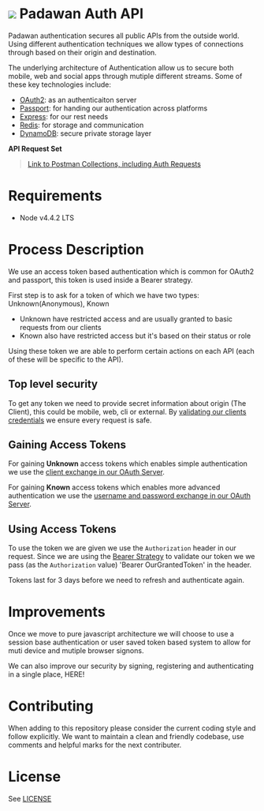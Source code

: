 # ![](https://avatars1.githubusercontent.com/u/14334846?v=3&s=200) Padawan Auth API 

Padawan authentication secures all public APIs from the outside world. Using different authentication techniques we allow types of connections through based on their origin and destination.

The underlying architecture of Authentication allow us to secure both mobile, web and social apps through mutiple different streams. Some of these key technologies include:

* [OAuth2](http://oauth.net/2/): as an authenticaiton server
* [Passport](http://passportjs.org): for handing our authentication across platforms
* [Express](http://expressjs.com/): for our rest needs
* [Redis](http://redis.io/): for storage and communication
* [DynamoDB](https://aws.amazon.com/dynamodb/): secure private storage layer
 
**API Request Set**
> [Link to Postman Collections, including Auth Requests](https://www.getpostman.com/collections/31e76ebea0654d853c7d)

# Requirements

- Node v4.4.2 LTS

# Process Description
We use an access token based authentication which is common for OAuth2 and passport, this token is used inside a Bearer strategy.

First step is to ask for a token of which we have two types: Unknown(Anonymous), Known
- Unknown have restricted access and are usually granted to basic requests from our clients
- Known also have restricted access but it's based on their status or role

Using these token we are able to perform certain actions on each API (each of these will be specific to the API).
 
## Top level security
To get any token we need to provide secret information about origin (The Client), this could be mobile, web, cli or external. By [validating our clients credentials](https://github.com/padawangroup/authentication/blob/release/app/utils/strategies.js#L57) we ensure every request is safe.

## Gaining Access Tokens
For gaining **Unknown** access tokens which enables simple authentication we use the [client exchange in our OAuth Server](https://github.com/padawangroup/authentication/blob/release/app/auth/oauth.js#L70). 

For gaining **Known** access tokens which enables more advanced authentication we use the [username and password exchange in our OAuth Server](https://github.com/padawangroup/authentication/blob/release/app/auth/oauth.js#L70). 

## Using Access Tokens
To use the token we are given we use the `Authorization` header in our request. Since we are using the [Bearer Strategy](https://github.com/padawangroup/authentication/blob/release/app/utils/strategies.js#L86) to validate our token we we pass (as the `Authorization` value) 'Bearer OurGrantedToken' in the header.

Tokens last for 3 days before we need to refresh and authenticate again.

# Improvements
Once we move to pure javascript architecture we will choose to use a session base authentication or user saved token based system to allow for muti device and mutiple browser signons.

We can also improve our security by signing, registering and authenticating in a single place, HERE!

# Contributing
When adding to this repository please consider the current coding style and follow explicitly. We want to maintain a clean and friendly codebase, use comments and helpful marks for the next contributer.

# License

See [LICENSE](LICENSE.txt)
